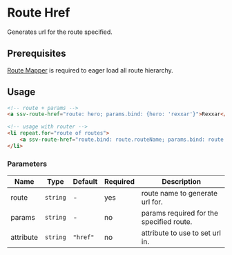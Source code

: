 [routemapper]: ../README.md

# Route Href
 Generates url for the route specified.

## Prerequisites
[Route Mapper][routemapper] is required to eager load all route hierarchy.

## Usage

```html
<!-- route + params -->
<a ssv-route-href="route: hero; params.bind: {hero: 'rexxar'}">Rexxar</a>

<!-- usage with router -->
<li repeat.for="route of routes">
    <a ssv-route-href="route.bind: route.routeName; params.bind: route.params">${route.label}</a>
</li>
```

### Parameters
| Name      | Type     | Default  | Required | Description                              |
|-----------|----------|----------|----------|------------------------------------------|
| route     | `string` | -        | yes      | route name to generate url for.          |
| params    | `string` | -        | no       | params required for the specified route. |
| attribute | `string` | `"href"` | no       | attribute to use to set url in.          |